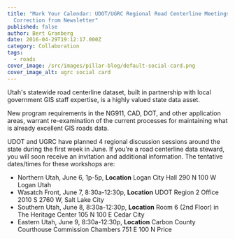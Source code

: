 ```yaml
---
title: "Mark Your Calendar: UDOT/UGRC Regional Road Centerline Meetings -
  Correction from Newsletter"
published: false
author: Bert Granberg
date: 2016-04-29T19:12:17.000Z
category: Collaboration
tags:
  - roads
cover_image: /src/images/pillar-blog/default-social-card.png
cover_image_alt: ugrc social card
---
```


Utah's statewide road centerline dataset, built in partnership with local government GIS staff expertise, is a highly valued state data asset.

New program requirements in the NG911, CAD, DOT, and other application areas, warrant re-examination of the current processes for maintaining what is already excellent GIS roads data.

UDOT and UGRC have planned 4 regional discussion sessions around the state during the first week in June. If you're a road centerline data steward, you will soon receive an invitation and additional information. The tentative dates/times for these workshops are:

- Northern Utah, June 6, 1p-5p, **Location** Logan City Hall 290 N 100 W Logan Utah
- Wasatch Front, June 7, 8:30a-12:30p, **Location** UDOT Region 2 Office 2010 S 2760 W, Salt Lake City
- Southern Utah, June 8, 8:30a-12:30p, **Location** Room 6 (2nd Floor) in The Heritage Center 105 N 100 E Cedar City
- Eastern Utah, June 9, 8:30a-12:30p, **Location** Carbon County Courthouse Commission Chambers 751 E 100 N Price
